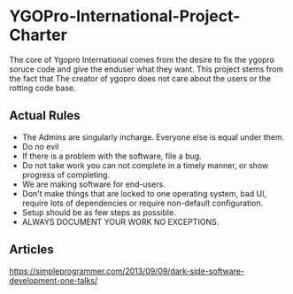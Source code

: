 # YGOPro-International-Project-Charter

The core of Ygopro International comes from the desire to fix the ygopro soruce code and give the enduser what they want. This project stems from the fact that The creator of ygopro does not care about the users or the rotting code base.

## Actual Rules

- The Admins are singularly incharge. Everyone else is equal under them.
- Do no evil
- If there is a problem with the software, file a bug.
- Do not take work you can not complete in a timely manner, or show progress of completing.
- We are making software for end-users. 
- Don't make things that are locked to one operating system, bad UI, require lots of dependencies or require non-default configuration.
- Setup should be as few steps as possible.
- ALWAYS DOCUMENT YOUR WORK NO EXCEPTIONS.


## Articles
 
 https://simpleprogrammer.com/2013/09/09/dark-side-software-development-one-talks/
